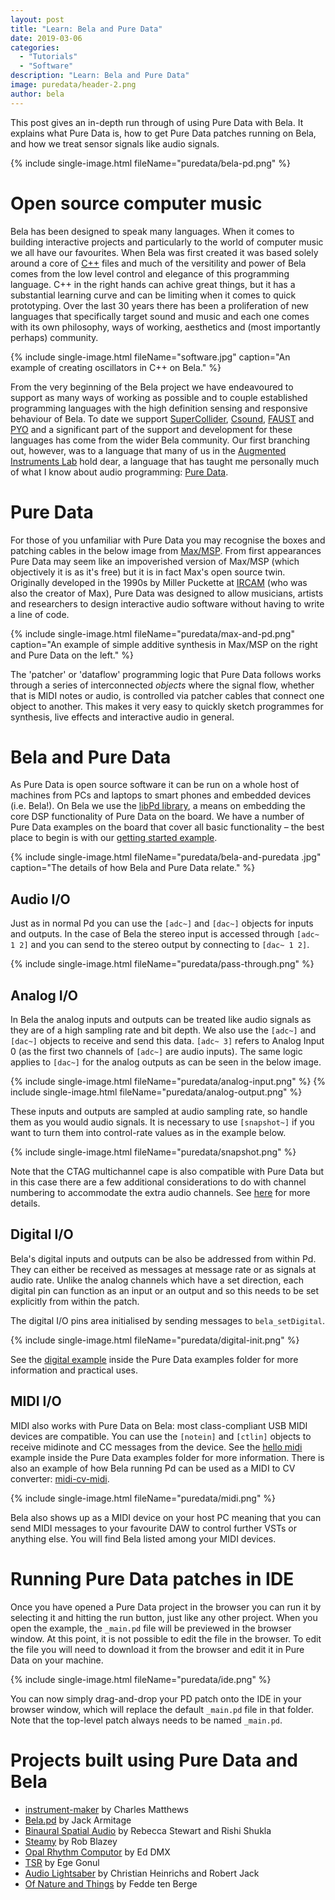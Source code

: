 ```yaml
---
layout: post
title: "Learn: Bela and Pure Data"
date: 2019-03-06
categories:
  - "Tutorials"
  - "Software"
description: "Learn: Bela and Pure Data"
image: puredata/header-2.png
author: bela
---
```


This post gives an in-depth run through of using Pure Data with Bela. It explains what Pure Data is, how to get Pure Data patches running on Bela, and how we treat sensor signals like audio signals.

{% include single-image.html fileName="puredata/bela-pd.png" %}

# Open source computer music

Bela has been designed to speak many languages. When it comes to building interactive projects and particularly to the world of computer music we all have our favourites. When Bela was first created it was based solely around a core of [C++](http://www.cplusplus.com/) files and much of the versitility and power of Bela comes from the low level control and elegance of this programming language. C++ in the right hands can achive great things, but it has a substantial learning curve and can be limiting when it comes to quick prototyping. Over the last 30 years there has been a proliferation of new languages that specifically target sound and music and each one comes with its own philosophy, ways of working, aesthetics and (most importantly perhaps) community.

{% include single-image.html fileName="software.jpg" caption="An example of creating oscillators in C++ on Bela." %}

From the very beginning of the Bela project we have endeavoured to support as many ways of working as possible and to couple established programming languages with the high definition sensing and responsive behaviour of Bela. To date we support [SuperCollider](https://blog.bela.io/2017/10/29/bela-and-supercollider-live-coding-sensors/), [Csound](http://cosmoproject.github.io/bela/), [FAUST](https://github.com/BelaPlatform/Bela/wiki/Compiling-Faust-code-for-Bela) and [PYO](https://github.com/belangeo/pyo-bela) and a significant part of the support and development for these languages has come from the wider Bela community. Our first branching out, however, was to a language that many of us in the [Augmented Instruments Lab](http://instrumentslab.org) hold dear, a language that has taught me personally much of what I know about audio programming: [Pure Data](https://puredata.info/).

# Pure Data

For those of you unfamiliar with Pure Data you may recognise the boxes and patching cables in the below image from [Max/MSP](https://cycling74.com/). From first appearances Pure Data may seem like an impoverished version of Max/MSP (which objectively it is as it's free) but it is in fact Max's open source twin. Originally developed in the 1990s by Miller Puckette at [IRCAM](https://www.ircam.fr/) (who was also the creator of Max), Pure Data was designed to allow musicians, artists and researchers to design interactive audio software without having to write a line of code. 

{% include single-image.html fileName="puredata/max-and-pd.png" caption="An example of simple additive synthesis in Max/MSP on the right and Pure Data on the left." %}

The 'patcher' or 'dataflow' programming logic that Pure Data follows works through a series of interconnected *objects* where the signal flow, whether that is MIDI notes or audio, is controlled via patcher cables that connect one object to another. This makes it very easy to quickly sketch programmes for synthesis, live effects and interactive audio in general.

# Bela and Pure Data

As Pure Data is open source software it can be run on a whole host of machines from PCs and laptops to smart phones and embedded devices (i.e. Bela!). On Bela we use the [libPd library](https://puredata.info/downloads/libpd), a means on embedding the core DSP functionality of Pure Data on the board. We have a number of Pure Data examples on the board that cover all basic functionality – the best place to begin is with our [getting started example](https://github.com/BelaPlatform/Bela/tree/master/examples/08-PureData/gettingStarted).

{% include single-image.html fileName="puredata/bela-and-puredata
.jpg" caption="The details of how Bela and Pure Data relate." %}


## Audio I/O

Just as in normal Pd you can use the `[adc~]` and `[dac~]` objects for inputs and outputs. In the case of Bela the stereo input is accessed through `[adc~ 1 2]` and you can send to the stereo output by connecting to `[dac~ 1 2]`. 

{% include single-image.html fileName="puredata/pass-through.png" %}

## Analog I/O

In Bela the analog inputs and outputs can be treated like audio signals as they are of a high sampling rate and bit depth. We also use the `[adc~]` and `[dac~]` objects to receive and send this data. `[adc~ 3]` refers to Analog Input 0 (as the first two channels of `[adc~]` are audio inputs). The same logic applies to `[dac~]` for the analog outputs as can be seen in the below image.

{% include single-image.html fileName="puredata/analog-input.png" %}
{% include single-image.html fileName="puredata/analog-output.png" %}


These inputs and outputs are sampled at audio sampling rate, so handle them as you would audio signals. It is necessary to use `[snapshot~]` if you want to turn them into control-rate values as in the example below.

{% include single-image.html fileName="puredata/snapshot.png" %}

Note that the CTAG multichannel cape is also compatible with Pure Data but in this case there are a few additional considerations to do with channel numbering to accommodate the extra audio channels. See [here]() for more details.

## Digital I/O

Bela's digital inputs and outputs can be also be addressed from within Pd. They can either be received as messages at message rate or as signals at audio rate. Unlike the analog channels which have a set direction, each digital pin can function as an input or an output and so this needs to be set explicitly from within the patch.

The digital I/O pins area initialised by sending messages to `bela_setDigital`.

{% include single-image.html fileName="puredata/digital-init.png" %}

See the [digital example](https://github.com/BelaPlatform/Bela/tree/master/examples/08-PureData/digital) inside the Pure Data examples folder for more information and practical uses.

## MIDI I/O

MIDI also works with Pure Data on Bela: most class-compliant USB MIDI devices are compatible. You can use the `[notein]` and `[ctlin]` objects to receive midinote and CC messages from the device. See the [hello midi](https://github.com/BelaPlatform/Bela/tree/master/examples/08-PureData/hello-midi) example inside the Pure Data examples folder for more information. There is also an example of how Bela running Pd can be used as a MIDI to CV converter: [midi-cv-midi](https://github.com/BelaPlatform/Bela/tree/master/examples/08-PureData/midi-cv-midi).

{% include single-image.html fileName="puredata/midi.png" %}

Bela also shows up as a MIDI device on your host PC meaning that you can send MIDI messages to your favourite DAW to control further VSTs or anything else. You will find Bela listed among your MIDI devices. 

# Running Pure Data patches in IDE

Once you have opened a Pure Data project in the browser you can run it by selecting it and hitting the run button, just like any other project. When you open the example, the `_main.pd` file will be previewed in the browser window. At this point, it is not possible to edit the file in the browser. To edit the file you will need to download it from the browser and edit it in Pure Data on your machine.

{% include single-image.html fileName="puredata/ide.png" %}

You can now simply drag-and-drop your PD patch onto the IDE in your browser window, which will replace the default `_main.pd` file in that folder. Note that the top-level patch always needs to be named `_main.pd`.

# Projects built using Pure Data and Bela

- [instrument-maker](https://github.com/matthewscharles/instrument-maker) by Charles Matthews
- [Bela.pd](https://github.com/jarmitage/bela.pd) by Jack Armitage
- [Binaural Spatial Audio](https://blog.bela.io/2018/10/12/bela-AR-VR-binaural-spatial-audio/) by Rebecca Stewart and Rishi Shukla
- [Steamy](https://blog.bela.io/2018/09/07/rob-blazey-steamy-bela/) by Rob Blazey
- [Opal Rhythm Computor](https://blog.bela.io/2018/03/27/opal-rhythm-computor-dmx-krew/) by Ed DMX
- [TSR](https://blog.bela.io/2018/02/12/bela-trans-siberian-railway-egegonul/) by Ege Gonul
- [Audio Lightsaber](https://blog.bela.io/2016/12/01/saber/) by Christian Heinrichs and Robert Jack
- [Of Nature and Things](https://blog.bela.io/2017/12/12/fedde-ten-berge-instruments-bela/) by Fedde ten Berge


